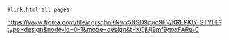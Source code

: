 ```
#link.html all pages
```

https://www.figma.com/file/cgrsqhnKNwx5KSD9puc9FV/KREPKIY-STYLE?type=design&node-id=0-1&mode=design&t=KOjUj9mf9goxFARe-0
